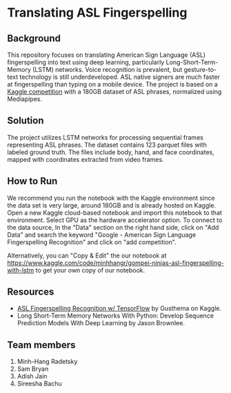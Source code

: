 
# Translating ASL Fingerspelling

## Background
This repository focuses on translating American Sign Language (ASL) fingerspelling into text using deep learning, particularly Long-Short-Term-Memory (LSTM) networks. Voice recognition is prevalent, but gesture-to-text technology is still underdeveloped. ASL native signers are much faster at fingerspelling than typing on a mobile device. The project is based on a [Kaggle competition](https://www.kaggle.com/competitions/asl-fingerspelling) with a 180GB dataset of ASL phrases, normalized using Mediapipes.

## Solution
The project utilizes LSTM networks for processing sequential frames representing ASL phrases. The dataset contains 123 parquet files with labeled ground truth. The files include body, hand, and face coordinates, mapped with coordinates extracted from video frames.

## How to Run
We recommend you run the notebook with the Kaggle environment since the data set is very large, around 180GB and is already hosted on Kaggle.
Open a new Kaggle cloud-based notebook and import this notebook to that environment. Select GPU as the hardware accelerator option. To connect to the data source, In the "Data" section on the right hand side, click on "Add Data" and search the keyword "Google - American Sign Language Fingerspelling Recognition" and click on "add competition".

Alternatively, you can "Copy & Edit" the our notebook at https://www.kaggle.com/code/minhhangr/gompei-ninjas-asl-fingerspelling-with-lstm to get your own copy of our notebook.

## Resources
- [ASL Fingerspelling Recognition w/ TensorFlow](https://www.kaggle.com/code/gusthema/asl-fingerspelling-recognition-w-tensorflow) by Gusthema on Kaggle.
- Long Short-Term Memory Networks With Python: Develop Sequence Prediction Models With Deep Learning by Jason Brownlee.

## Team members
1. Minh-Hang Radetsky
2. Sam Bryan
3. Adish Jain
4. Sireesha Bachu
